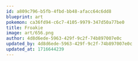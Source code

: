 ```yaml
---
id: a809c796-b5fb-4fbd-bb48-afacc64c6dd8
blueprint: art
pokemon: ca36fd94-c6c7-4105-9979-347d50a77be0
title: Froakie
image: art/656.png
author: 4d8d6ede-5963-429f-9c2f-74b897007e0c
updated_by: 4d8d6ede-5963-429f-9c2f-74b897007e0c
updated_at: 1716644239
---
```

